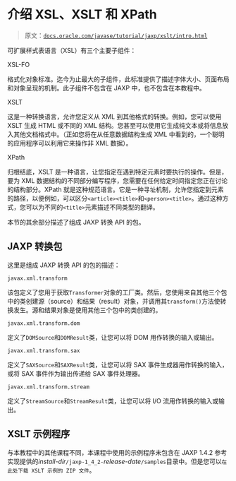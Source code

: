 # 介绍 XSL、XSLT 和 XPath

> 原文：[`docs.oracle.com/javase/tutorial/jaxp/xslt/intro.html`](https://docs.oracle.com/javase/tutorial/jaxp/xslt/intro.html)

可扩展样式表语言（XSL）有三个主要子组件：

XSL-FO

格式化对象标准。迄今为止最大的子组件，此标准提供了描述字体大小、页面布局和对象呈现的机制。此子组件不包含在 JAXP 中，也不包含在本教程中。

XSLT

这是一种转换语言，允许您定义从 XML 到其他格式的转换。例如，您可以使用 XSLT 生成 HTML 或不同的 XML 结构。您甚至可以使用它生成纯文本或将信息放入其他文档格式中。（正如您将在从任意数据结构生成 XML 中看到的，一个聪明的应用程序可以利用它来操作非 XML 数据）。

XPath

归根结底，XSLT 是一种语言，让您指定在遇到特定元素时要执行的操作。但是，要为 XML 数据结构的不同部分编写程序，您需要在任何给定时间指定您正在讨论的结构部分。XPath 就是这种规范语言。它是一种寻址机制，允许您指定到元素的路径，以便例如，可以区分`<article><title>`和`<person><title>`。通过这种方式，您可以为不同的`<title>`元素描述不同类型的翻译。

本节的其余部分描述了组成 JAXP 转换 API 的包。

## JAXP 转换包

这里是组成 JAXP 转换 API 的包的描述：

`javax.xml.transform`

该包定义了您用于获取`Transformer`对象的工厂类。然后，您使用来自其他三个包中的类创建源（source）和结果（result）对象，并调用其`transform()`方法使转换发生。源和结果对象是使用其他三个包中的类创建的。

`javax.xml.transform.dom`

定义了`DOMSource`和`DOMResult`类，让您可以将 DOM 用作转换的输入或输出。

`javax.xml.transform.sax`

定义了`SAXSource`和`SAXResult`类，让您可以将 SAX 事件生成器用作转换的输入，或将 SAX 事件作为输出传递给 SAX 事件处理器。

`javax.xml.transform.stream`

定义了`StreamSource`和`StreamResult`类，让您可以将 I/O 流用作转换的输入或输出。

## XSLT 示例程序

与本教程中的其他课程不同，本课程中使用的示例程序未包含在 JAXP 1.4.2 参考实现提供的*install-dir*`/jaxp-1_4_2-`*release-date*`/samples`目录中。但是您可以`在此处下载 XSLT 示例的 ZIP 文件`。
